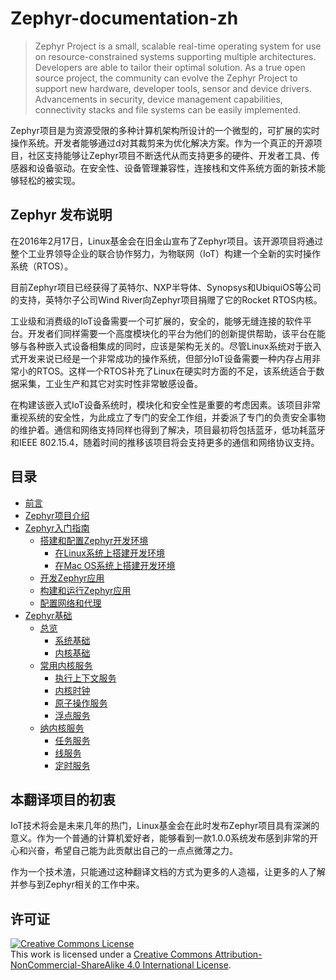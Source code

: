 # Zephyr-documentation-zh

> Zephyr Project is a small, scalable real-time operating system for use on resource-constrained systems supporting multiple architectures.  Developers are able to tailor their optimal solution. As a true open source project, the community can evolve the Zephyr Project to support new hardware, developer tools, sensor and device drivers.  Advancements in security, device management capabilities, connectivity stacks and file systems can be easily implemented.

Zephyr项目是为资源受限的多种计算机架构所设计的一个微型的，可扩展的实时操作系统。开发者能够通过d对其裁剪来为优化解决方案。作为一个真正的开源项目，社区支持能够让Zephyr项目不断迭代从而支持更多的硬件、开发者工具、传感器和设备驱动。在安全性、设备管理兼容性，连接栈和文件系统方面的新技术能够轻松的被实现。

## Zephyr 发布说明

在2016年2月17日，Linux基金会在旧金山宣布了Zephyr项目。该开源项目将通过整个工业界领导企业的联合协作努力，为物联网（IoT）构建一个全新的实时操作系统（RTOS）。

目前Zephyr项目已经获得了英特尔、NXP半导体、Synopsys和UbiquiOS等公司的支持，英特尔子公司Wind River向Zephyr项目捐赠了它的Rocket RTOS内核。

工业级和消费级的IoT设备需要一个可扩展的，安全的，能够无缝连接的软件平台。开发者们同样需要一个高度模块化的平台为他们的创新提供帮助，该平台在能够与各种嵌入式设备相集成的同时，应该是架构无关的。尽管Linux系统对于嵌入式开发来说已经是一个非常成功的操作系统，但部分IoT设备需要一种内存占用非常小的RTOS。这样一个RTOS补充了Linux在硬实时方面的不足，该系统适合于数据采集，工业生产和其它对实时性非常敏感设备。

在构建该嵌入式IoT设备系统时，模块化和安全性是重要的考虑因素。该项目非常重视系统的安全性，为此成立了专门的安全工作组，并委派了专门的负责安全事物的维护着。通信和网络支持同样也得到了解决，项目最初将包括蓝牙，低功耗蓝牙和IEEE 802.15.4，随着时间的推移该项目将会支持更多的通信和网络协议支持。

## 目录

* [前言](README.md)
* [Zephyr项目介绍](introduction_to_the_zephyr_project.md)
* [Zephyr入门指南](getting_started_guide/README.md)
    * [搭建和配置Zephyr开发环境](getting_started_guide/setting_up_for_zephyr_development.md)
        * [在Linux系统上搭建开发环境](getting_started_guide/development_environment_setup_on_linux.md)
        * [在Mac OS系统上搭建开发环境](getting_started_guide/development_environment_setup_on_mac_os.md)
    * [开发Zephyr应用](getting_started_guide/developing_zephyr_applications.md)
    * [构建和运行Zephyr应用](getting_started_guide/building_and_running_an_application.md)
    * [配置网络和代理](getting_started_guide/README.md)
* [Zephyr基础](zephyr_kernel_primer/README.md)
    * [总览](zephyr_kernel_primer/overview.md)
        * [系统基础](zephyr_kernel_primer/system_fundamentals.md)
        * [内核基础](zephyr_kernel_primer/kernel_fundamentals.md)
    * [常用内核服务](zephyr_kernel_primer/common_kernel_services.md)
        * [执行上下文服务](zephyr_kernel_primer/execution_context_services.md)
        * [内核时钟](zephyr_kernel_primer/kernel_clocks.md)
        * [原子操作服务](zephyr_kernel_primer/atomic_services.md)
        * [浮点服务](zephyr_kernel_primer/floating_point_services.md)
    * [纳内核服务](nanokernel_services.md)
        * [任务服务](task_services.md)
        * [线服务](fiber_services.md)
        * [定时服务](timer_services.md)

## 本翻译项目的初衷

IoT技术将会是未来几年的热门，Linux基金会在此时发布Zephyr项目具有深渊的意义。作为一个普通的计算机爱好者，能够看到一款1.0.0系统发布感到非常的开心和兴奋，希望自己能为此贡献出自己的一点点微薄之力。

作为一个技术渣，只能通过这种翻译文档的方式为更多的人造福，让更多的人了解并参与到Zephyr相关的工作中来。

## 许可证

<a rel="license" href="http://creativecommons.org/licenses/by-nc-sa/4.0/"><img alt="Creative Commons License" style="border-width:0" src="https://i.creativecommons.org/l/by-nc-sa/4.0/88x31.png" /></a><br />This work is licensed under a <a rel="license" href="http://creativecommons.org/licenses/by-nc-sa/4.0/">Creative Commons Attribution-NonCommercial-ShareAlike 4.0 International License</a>.

